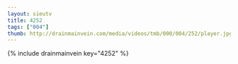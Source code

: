 ```yaml
--- 
layout: sieutv
title: 4252
tags: ["004"]
thumb: http://drainmainvein.com/media/videos/tmb/000/004/252/player.jpg
---
```

{% include drainmainvein key="4252" %} 
